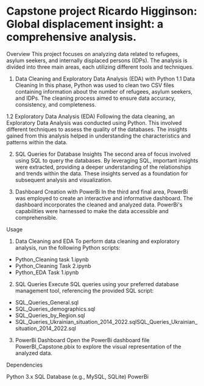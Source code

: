 # Capstone project Ricardo Higginson: Global displacement insight: a comprehensive analysis.

Overview
This project focuses on analyzing data related to refugees, asylum seekers, and internally displaced persons (IDPs). The analysis is divided into three main areas, each utilizing different tools and techniques.

1. Data Cleaning and Exploratory Data Analysis (EDA) with Python
  1.1 Data Cleaning
In this phase, Python was used to clean two CSV files containing information about the number of refugees, asylum seekers, and IDPs. The cleaning process aimed to ensure data accuracy, consistency, and completeness.

  1.2 Exploratory Data Analysis (EDA)
Following the data cleaning, an Exploratory Data Analysis was conducted using Python. This involved different techniques to assess the quality of the databases. The insights gained from this analysis helped in understanding the characteristics and patterns within the data.

2. SQL Queries for Database Insights
The second area of focus involved using SQL to query the databases. By leveraging SQL, important insights were extracted, providing a deeper understanding of the relationships and trends within the data. These insights served as a foundation for subsequent analysis and visualization.

3. Dashboard Creation with PowerBi
In the third and final area, PowerBi was employed to create an interactive and informative dashboard. The dashboard incorporates the cleaned and analyzed data. PowerBi's capabilities were harnessed to make the data accessible and comprehensible.

Usage
1. Data Cleaning and EDA
To perform data cleaning and exploratory analysis, run the following Python scripts:
- Python_Cleaning task 1.ipynb
- Python_Cleaning Task 2.ipynb
- Python_EDA Task 1.ipynb

2. SQL Queries
Execute SQL queries using your preferred database management tool, referencing the provided SQL script:

- SQL_Queries_General.sql
- SQL_Queries_demographics.sql
- SQL_Queries_by_Region.sql
- SQL_Queries_Ukrainian_situation_2014_2022.sqlSQL_Queries_Ukrainian_situation_2014_2022.sql

3. PowerBi Dashboard
Open the PowerBi dashboard file PowerBI_Capstone.pbix to explore the visual representation of the analyzed data.

Dependencies

Python 3.x
SQL Database (e.g., MySQL, SQLite)
PowerBi


